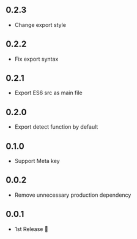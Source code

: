 ## 0.2.3
- Change export style

## 0.2.2
- Fix export syntax

## 0.2.1
- Export ES6 src as main file

## 0.2.0
- Export detect function by default

## 0.1.0
- Support Meta key

## 0.0.2
- Remove unnecessary production dependency

## 0.0.1
- 1st Release :tada:
